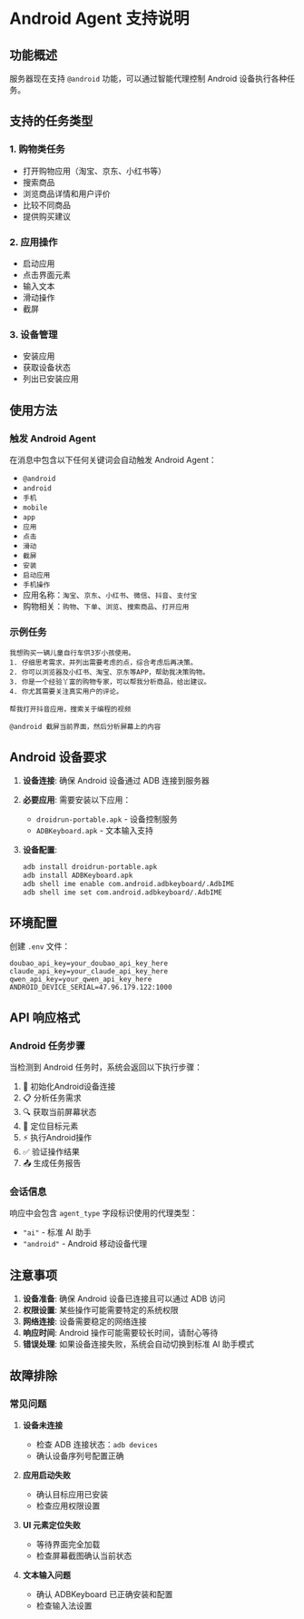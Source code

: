# Android Agent 支持说明

## 功能概述

服务器现在支持 `@android` 功能，可以通过智能代理控制 Android 设备执行各种任务。

## 支持的任务类型

### 1. 购物类任务
- 打开购物应用（淘宝、京东、小红书等）
- 搜索商品
- 浏览商品详情和用户评价
- 比较不同商品
- 提供购买建议

### 2. 应用操作
- 启动应用
- 点击界面元素
- 输入文本
- 滑动操作
- 截屏

### 3. 设备管理
- 安装应用
- 获取设备状态
- 列出已安装应用

## 使用方法

### 触发 Android Agent

在消息中包含以下任何关键词会自动触发 Android Agent：

- `@android`
- `android`
- `手机`
- `mobile`
- `app`
- `应用`
- `点击`
- `滑动`
- `截屏`
- `安装`
- `启动应用`
- `手机操作`
- 应用名称：`淘宝`、`京东`、`小红书`、`微信`、`抖音`、`支付宝`
- 购物相关：`购物`、`下单`、`浏览`、`搜索商品`、`打开应用`

### 示例任务

```
我想购买一辆儿童自行车供3岁小孩使用。
1. 仔细思考需求，并列出需要考虑的点，综合考虑后再决策。
2. 你可以浏览器及小红书、淘宝、京东等APP，帮助我决策购物。
3. 你是一个经验丫富的购物专家，可以帮我分析商品，给出建议。
4. 你尤其需要关注真实用户的评论。
```

```
帮我打开抖音应用，搜索关于编程的视频
```

```
@android 截屏当前界面，然后分析屏幕上的内容
```

## Android 设备要求

1. **设备连接**: 确保 Android 设备通过 ADB 连接到服务器
2. **必要应用**: 需要安装以下应用：
   - `droidrun-portable.apk` - 设备控制服务
   - `ADBKeyboard.apk` - 文本输入支持

3. **设备配置**:
   ```bash
   adb install droidrun-portable.apk
   adb install ADBKeyboard.apk
   adb shell ime enable com.android.adbkeyboard/.AdbIME
   adb shell ime set com.android.adbkeyboard/.AdbIME
   ```

## 环境配置

创建 `.env` 文件：
```
doubao_api_key=your_doubao_api_key_here
claude_api_key=your_claude_api_key_here
qwen_api_key=your_qwen_api_key_here
ANDROID_DEVICE_SERIAL=47.96.179.122:1000
```

## API 响应格式

### Android 任务步骤
当检测到 Android 任务时，系统会返回以下执行步骤：

1. 📱 初始化Android设备连接
2. 📋 分析任务需求
3. 🔍 获取当前屏幕状态
4. 🎯 定位目标元素
5. ⚡ 执行Android操作
6. ✅ 验证操作结果
7. 📤 生成任务报告

### 会话信息
响应中会包含 `agent_type` 字段标识使用的代理类型：
- `"ai"` - 标准 AI 助手
- `"android"` - Android 移动设备代理

## 注意事项

1. **设备准备**: 确保 Android 设备已连接且可以通过 ADB 访问
2. **权限设置**: 某些操作可能需要特定的系统权限
3. **网络连接**: 设备需要稳定的网络连接
4. **响应时间**: Android 操作可能需要较长时间，请耐心等待
5. **错误处理**: 如果设备连接失败，系统会自动切换到标准 AI 助手模式

## 故障排除

### 常见问题

1. **设备未连接**
   - 检查 ADB 连接状态：`adb devices`
   - 确认设备序列号配置正确

2. **应用启动失败**
   - 确认目标应用已安装
   - 检查应用权限设置

3. **UI 元素定位失败**
   - 等待界面完全加载
   - 检查屏幕截图确认当前状态

4. **文本输入问题**
   - 确认 ADBKeyboard 已正确安装和配置
   - 检查输入法设置 